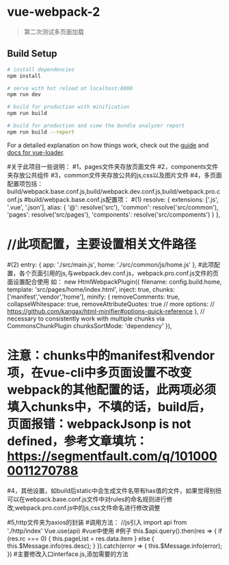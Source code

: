 # vue-webpack-2

> 第二次测试多页面加载

## Build Setup

``` bash
# install dependencies
npm install

# serve with hot reload at localhost:8080
npm run dev

# build for production with minification
npm run build

# build for production and view the bundle analyzer report
npm run build --report
```

For a detailed explanation on how things work, check out the [guide](http://vuejs-templates.github.io/webpack/) and [docs for vue-loader](http://vuejs.github.io/vue-loader).


#关于此项目一些说明：
#1，pages文件夹存放页面文件
#2，components文件夹存放公共组件
#3，common文件夹存放公共的js,css以及图片文件
#4，多页面配置项包括：build/webpack.base.conf.js,build/webpack.dev.conf.js,build/webpack.pro.conf.js
#build/webpack.base.conf.js配置项：
#(1)
    resolve: {
        extensions: ['.js', '.vue', '.json'],
        alias: {
        '@': resolve('src'),
        'common': resolve('src/common'),
        'pages': resolve('src/pages'),
        'components': resolve('src/compoments')
        }
    },
#    //此项配置，主要设置相关文件路径
#(2)
    entry: {
        app: './src/main.js',
        home: './src/common/js/home.js'
    },
    #此项配置，各个页面引用的js,与webpack.dev.conf.js，webpack.pro.conf.js文件的页面设置配合使用
    如：
    new HtmlWebpackPlugin({
      filename: config.build.home,
      template: 'src/pages/home/index.html',
      inject: true,
      chunks:['manifest','vendor','home'],
      minify: {
        removeComments: true,
        collapseWhitespace: true,
        removeAttributeQuotes: true
        // more options:
        // https://github.com/kangax/html-minifier#options-quick-reference
      },
      // necessary to consistently work with multiple chunks via CommonsChunkPlugin
      chunksSortMode: 'dependency'
    }),

#    注意：chunks中的manifest和vendor项，在vue-cli中多页面设置不改变webpack的其他配置的话，此两项必须填入chunks中，不填的话，build后，页面报错：webpackJsonp is not defined，参考文章填坑：https://segmentfault.com/q/1010000011270788

#4，其他设置，如build后static中会生成文件名带有has值的文件，如果觉得别扭可以在webpack.base.conf.js文件中对rules的命名规则进行修改;webpack.pro.conf.js中的js,css文件命名进行修改调整

#5,http文件夹为axios的封装
#调用方法：
    //js引入
    import api from './http/index'
    Vue.use(api)
    #vue中使用
    #例子
    this.$api.query().then(res => {
        if (res.rc === 0) {
            this.pageList = res.data.item
        } else {
            this.$Message.info(res.desc);
        }
    }).catch(error => {
        this.$Message.info(error);
    })
#主要修改入口interface.js,添加需要的方法
